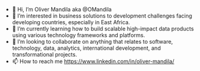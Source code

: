- 👋 Hi, I’m Oliver Mandila aka @OMandila
- 👀 I’m interested in business solutions to development challenges facing developing countries, especially in East Africa.
- 🌱 I’m currently learning how to build scalable high-impact data products using various technology frameworks and platforms.
- 💞️ I’m looking to collaborate on anything that relates to software, technology, data, analytics, international development, and transformational projects.
- 📫 How to reach me https://www.linkedin.com/in/oliver-mandila/

<!---
OMandila/OMandila is a ✨ special ✨ repository because its `README.md` (this file) appears on your GitHub profile.
You can click the Preview link to take a look at your changes.
--->
